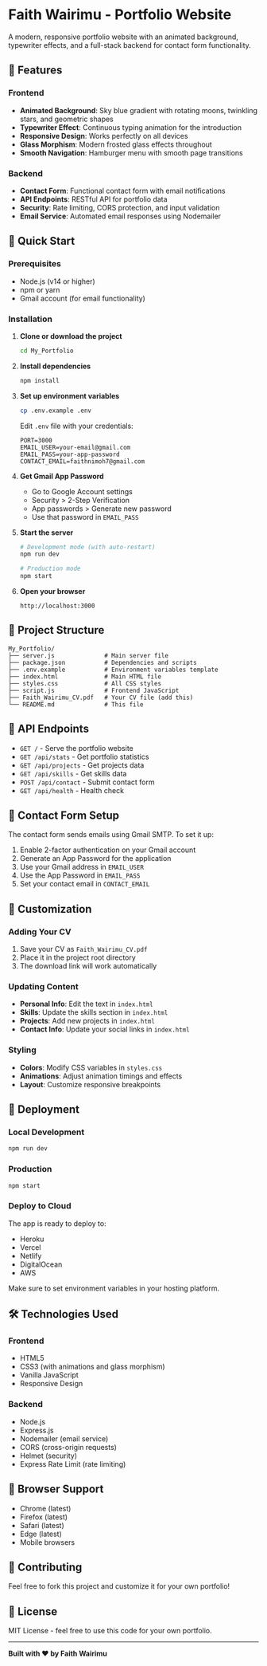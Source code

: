
# Faith Wairimu - Portfolio Website

A modern, responsive portfolio website with an animated background, typewriter effects, and a full-stack backend for contact form functionality.

## 🌟 Features

### Frontend
- **Animated Background**: Sky blue gradient with rotating moons, twinkling stars, and geometric shapes
- **Typewriter Effect**: Continuous typing animation for the introduction
- **Responsive Design**: Works perfectly on all devices
- **Glass Morphism**: Modern frosted glass effects throughout
- **Smooth Navigation**: Hamburger menu with smooth page transitions

### Backend
- **Contact Form**: Functional contact form with email notifications
- **API Endpoints**: RESTful API for portfolio data
- **Security**: Rate limiting, CORS protection, and input validation
- **Email Service**: Automated email responses using Nodemailer

## 🚀 Quick Start

### Prerequisites
- Node.js (v14 or higher)
- npm or yarn
- Gmail account (for email functionality)

### Installation

1. **Clone or download the project**
   ```bash
   cd My_Portfolio
   ```

2. **Install dependencies**
   ```bash
   npm install
   ```

3. **Set up environment variables**
   ```bash
   cp .env.example .env
   ```
   
   Edit `.env` file with your credentials:
   ```env
   PORT=3000
   EMAIL_USER=your-email@gmail.com
   EMAIL_PASS=your-app-password
   CONTACT_EMAIL=faithnimoh7@gmail.com
   ```

4. **Get Gmail App Password**
   - Go to Google Account settings
   - Security > 2-Step Verification
   - App passwords > Generate new password
   - Use that password in `EMAIL_PASS`

5. **Start the server**
   ```bash
   # Development mode (with auto-restart)
   npm run dev
   
   # Production mode
   npm start
   ```

6. **Open your browser**
   ```
   http://localhost:3000
   ```

## 📁 Project Structure

```
My_Portfolio/
├── server.js              # Main server file
├── package.json           # Dependencies and scripts
├── .env.example           # Environment variables template
├── index.html             # Main HTML file
├── styles.css             # All CSS styles
├── script.js              # Frontend JavaScript
├── Faith_Wairimu_CV.pdf   # Your CV file (add this)
└── README.md              # This file
```

## 🔧 API Endpoints

- `GET /` - Serve the portfolio website
- `GET /api/stats` - Get portfolio statistics
- `GET /api/projects` - Get projects data
- `GET /api/skills` - Get skills data
- `POST /api/contact` - Submit contact form
- `GET /api/health` - Health check

## 📧 Contact Form Setup

The contact form sends emails using Gmail SMTP. To set it up:

1. Enable 2-factor authentication on your Gmail account
2. Generate an App Password for the application
3. Use your Gmail address in `EMAIL_USER`
4. Use the App Password in `EMAIL_PASS`
5. Set your contact email in `CONTACT_EMAIL`

## 🎨 Customization

### Adding Your CV
1. Save your CV as `Faith_Wairimu_CV.pdf`
2. Place it in the project root directory
3. The download link will work automatically

### Updating Content
- **Personal Info**: Edit the text in `index.html`
- **Skills**: Update the skills section in `index.html`
- **Projects**: Add new projects in `index.html`
- **Contact Info**: Update your social links in `index.html`

### Styling
- **Colors**: Modify CSS variables in `styles.css`
- **Animations**: Adjust animation timings and effects
- **Layout**: Customize responsive breakpoints

## 🚀 Deployment

### Local Development
```bash
npm run dev
```

### Production
```bash
npm start
```

### Deploy to Cloud
The app is ready to deploy to:
- Heroku
- Vercel
- Netlify
- DigitalOcean
- AWS

Make sure to set environment variables in your hosting platform.

## 🛠️ Technologies Used

### Frontend
- HTML5
- CSS3 (with animations and glass morphism)
- Vanilla JavaScript
- Responsive Design

### Backend
- Node.js
- Express.js
- Nodemailer (email service)
- CORS (cross-origin requests)
- Helmet (security)
- Express Rate Limit (rate limiting)

## 📱 Browser Support

- Chrome (latest)
- Firefox (latest)
- Safari (latest)
- Edge (latest)
- Mobile browsers

## 🤝 Contributing

Feel free to fork this project and customize it for your own portfolio!

## 📄 License

MIT License - feel free to use this code for your own portfolio.

---

**Built with ❤️ by Faith Wairimu**


